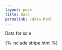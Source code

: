 ```yaml
---
layout: page
title: Data
permalink: /data.html
---
```


Data for sale

<form action="https://bvallieres.herokuapp.com/" method="POST">
  <script
    src="https://checkout.stripe.com/checkout.js" class="stripe-button"
    data-key="pk_test_Pn1zmm2b4NoYM43lDZMM6cJr"
    data-amount="2000"
    data-name="wired. thoughts."
    data-description="2 widgets ($20.00)"
    data-image="{{ site.images }}/logo.png">
  </script>
  <input name="amount" value="2000" type="hidden">
</form>

{% include stripe.html %} 

